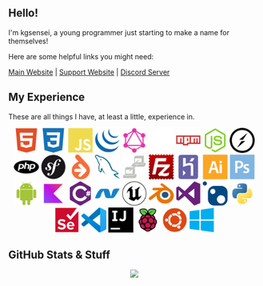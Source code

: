 ## Hello!

I'm kgsensei, a young programmer just starting to make a name for themselves!

Here are some helpful links you might need:

[Main Website](https://kgsensei.dev) | [Support Website](https://support.kgsensei.dev) | [Discord Server](https://link.kgsensei.dev/discord)

## My Experience

These are all things I have, at least a little, experience in.

<div align="center">
<img src="https://github.com/devicons/devicon/blob/master/icons/html5/html5-plain.svg" width="50" height="50"/>
<img src="https://github.com/devicons/devicon/blob/master/icons/css3/css3-plain.svg" width="50" height="50"/>
<img src="https://github.com/devicons/devicon/blob/master/icons/javascript/javascript-plain.svg" width="50" height="50"/>
<img src="https://github.com/devicons/devicon/blob/master/icons/jquery/jquery-plain.svg" width="50" height="50"/>
<img src="https://github.com/devicons/devicon/blob/master/icons/graphql/graphql-plain.svg" width="50" height="50"/>
<img src="https://github.com/devicons/devicon/blob/master/icons/discordjs/discordjs-plain.svg" width="50" height="50"/>
<img src="https://github.com/devicons/devicon/blob/master/icons/npm/npm-original-wordmark.svg" width="50" height="50"/>
<img src="https://github.com/devicons/devicon/blob/master/icons/nodejs/nodejs-plain.svg" width="50" height="50"/>
<img src="https://github.com/devicons/devicon/blob/master/icons/socketio/socketio-original.svg" width="50" height="50"/>
<img src="https://github.com/devicons/devicon/blob/master/icons/php/php-plain.svg" width="50" height="50"/>
<img src="https://github.com/devicons/devicon/blob/master/icons/symfony/symfony-original.svg" width="50" height="50"/>
<img src="https://github.com/devicons/devicon/blob/master/icons/doctrine/doctrine-plain.svg" width="50" height="50"/>
<img src="https://github.com/devicons/devicon/blob/master/icons/mysql/mysql-plain.svg" width="50" height="50"/>
<img src="https://github.com/devicons/devicon/blob/master/icons/putty/putty-plain.svg" width="50" height="50"/>
<img src="https://github.com/devicons/devicon/blob/master/icons/filezilla/filezilla-plain.svg" width="50" height="50"/>
<img src="https://github.com/devicons/devicon/blob/master/icons/heroku/heroku-plain.svg" width="50" height="50"/>
<img src="https://github.com/devicons/devicon/blob/master/icons/illustrator/illustrator-plain.svg" width="50" height="50"/>
<img src="https://github.com/devicons/devicon/blob/master/icons/photoshop/photoshop-plain.svg" width="50" height="50"/>
<img src="https://github.com/devicons/devicon/blob/master/icons/android/android-plain.svg" width="50" height="50"/>
<img src="https://github.com/devicons/devicon/blob/master/icons/kotlin/kotlin-original.svg" width="50" height="50"/>
<img src="https://github.com/devicons/devicon/blob/master/icons/csharp/csharp-plain.svg" width="50" height="50"/>
<img src="https://github.com/devicons/devicon/blob/master/icons/dot-net/dot-net-plain.svg" width="50" height="50"/>
<img src="https://github.com/devicons/devicon/blob/master/icons/unrealengine/unrealengine-original.svg" width="50" height="50"/>
<img src="https://github.com/devicons/devicon/blob/master/icons/blender/blender-original.svg" width="50" height="50"/>
<img src="https://github.com/devicons/devicon/blob/master/icons/visualstudio/visualstudio-plain.svg" width="50" height="50"/>
<img src="https://github.com/devicons/devicon/blob/master/icons/nuget/nuget-original.svg" width="50" height="50"/>
<img src="https://github.com/devicons/devicon/blob/master/icons/python/python-original.svg" width="50" height="50"/>
<img src="https://github.com/devicons/devicon/blob/master/icons/selenium/selenium-original.svg" width="50" height="50"/>
<img src="https://github.com/devicons/devicon/blob/master/icons/vscode/vscode-original.svg" width="50" height="50"/>
<img src="https://github.com/devicons/devicon/blob/master/icons/intellij/intellij-plain.svg" width="50" height="50"/>
<img src="https://github.com/devicons/devicon/blob/master/icons/raspberrypi/raspberrypi-original.svg" width="50" height="50"/>
<img src="https://github.com/devicons/devicon/blob/master/icons/ubuntu/ubuntu-plain.svg" width="50" height="50"/>
<img src="https://github.com/devicons/devicon/blob/master/icons/windows8/windows8-original.svg" width="50" height="50"/>
</div>

## GitHub Stats & Stuff

<div align="center">
<img src="https://github-readme-stats.vercel.app/api?username=kgsensei&show_icons=true&theme=tokyonight&hide_border=true"/>
</div>
